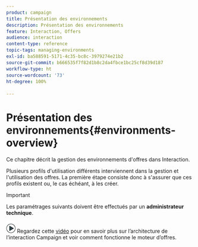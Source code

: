```yaml
---
product: campaign
title: Présentation des environnements
description: Présentation des environnements
feature: Interaction, Offers
audience: interaction
content-type: reference
topic-tags: managing-environments
exl-id: ba588591-5171-4c35-bc8c-3979274e21b2
source-git-commit: b666535f7f82d1b8c2da4fbce1bc25cf8d39d187
workflow-type: ht
source-wordcount: '73'
ht-degree: 100%

---
```


# Présentation des environnements{#environments-overview}



Ce chapitre décrit la gestion des environnements d&#39;offres dans Interaction.

Plusieurs profils d&#39;utilisation différents interviennent dans la gestion et l&#39;utilisation des offres. La première étape consiste donc à s&#39;assurer que ces profils existent ou, le cas échéant, à les créer.

>[!IMPORTANT]
>
>Les paramétrages suivants doivent être effectués par un **administrateur technique**.

![](assets/do-not-localize/how-to-video.png) Regardez cette [vidéo](https://helpx.adobe.com/campaign/classic/how-to/architecture-of-acs-v6.html?playlist=/ccx/v1/collection/product/campaign/classic/segment/digital-marketers/explevel/intermediate/applaunch/get-started/collection.ccx.js&amp;ref=helpx.adobe.com) pour en savoir plus sur l’architecture de l’interaction Campaign et voir comment fonctionne le moteur d’offres.
